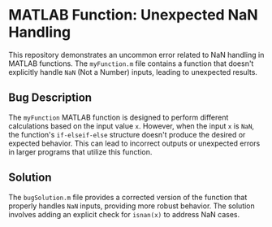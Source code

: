 # MATLAB Function: Unexpected NaN Handling

This repository demonstrates an uncommon error related to NaN handling in MATLAB functions.  The `myFunction.m` file contains a function that doesn't explicitly handle `NaN` (Not a Number) inputs, leading to unexpected results.

## Bug Description

The `myFunction` MATLAB function is designed to perform different calculations based on the input value `x`. However, when the input `x` is `NaN`, the function's `if-elseif-else` structure doesn't produce the desired or expected behavior. This can lead to incorrect outputs or unexpected errors in larger programs that utilize this function.

## Solution

The `bugSolution.m` file provides a corrected version of the function that properly handles `NaN` inputs, providing more robust behavior.  The solution involves adding an explicit check for `isnan(x)` to address NaN cases.
